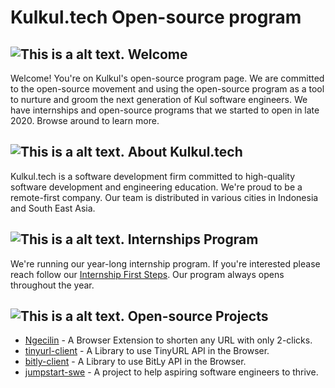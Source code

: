 # Kulkul.tech Open-source program

## ![This is a alt text.](https://img.icons8.com/material-rounded/25/000000/enter-2.png "Welcome") Welcome

Welcome! You're on Kulkul's open-source program page. We are committed to the open-source movement and using the open-source program as a tool to nurture and groom the next generation of Kul software engineers. We have internships and open-source programs that we started to open in late 2020. Browse around to learn more.

## ![This is a alt text.](https://img.icons8.com/ios-filled/25/000000/info.png "About") About Kulkul.tech

Kulkul.tech is a software development firm committed to high-quality software development and engineering education. We're proud to be a remote-first company. Our team is distributed in various cities in Indonesia and South East Asia.

## ![This is a alt text.](https://img.icons8.com/ios-filled/25/000000/internship.png "Internships Program") Internships Program

We're running our year-long internship program. If you're interested please reach follow our [Internship First Steps](pages/internship.md). Our program always opens throughout the year.

## ![This is a alt text.](https://img.icons8.com/ios-filled/25/000000/project-setup--v2.png "Project") Open-source Projects

- [Ngecilin](https://github.com/kulkultech/ngecilin) - A Browser Extension to shorten any URL with only 2-clicks.
- [tinyurl-client](https://github.com/kulkultech/tinyurl-client) - A Library to use TinyURL API in the Browser.
- [bitly-client](https://github.com/kulkultech/bitly-client) - A Library to use BitLy API in the Browser.
- [jumpstart-swe](https://github.com/kulkultech/jumpstart-swe) - A project to help aspiring software engineers to thrive.
